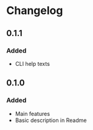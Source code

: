 # Changelog

## 0.1.1

### Added
- CLI help texts

## 0.1.0

### Added
- Main features
- Basic description in Readme